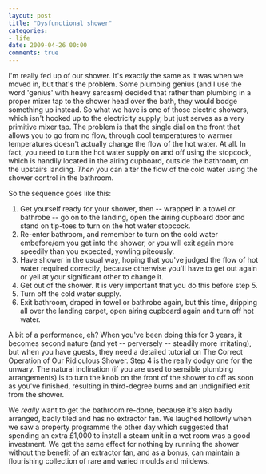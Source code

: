 ```yaml
---
layout: post
title: "Dysfunctional shower"
categories:
- life
date: 2009-04-26 00:00
comments: true
---
```


<p>I'm really fed up of our shower. It's exactly the same as it was when we moved in, but that's the problem. Some plumbing genius (and I use the word 'genius' with heavy sarcasm) decided that rather than plumbing in a proper mixer tap to the shower head over the bath, they would bodge something up instead. So what we have is one of those electric showers, which isn't hooked up to the electricity supply, but just serves as a very primitive mixer tap. The problem is that the single dial on the front that allows you to go from no flow, through cool temperatures to warmer temperatures doesn't actually change the flow of the hot water. At all. In fact, you need to turn the hot water supply on and off using the stopcock, which is handily located in the airing cupboard, outside the bathroom, on the upstairs landing. <em>Then</em> you can alter the flow of the cold water using the shower control in the bathroom.</p>

<p>So the sequence goes like this:</p>

<ol>
<li>Get yourself ready for your shower, then -- wrapped in a towel or bathrobe -- go on to the landing, open the airing cupboard door and stand on tip-toes to turn on the hot water stopcock.</li>
<li>Re-enter bathroom, and remember to turn on the cold water embefore/em you get into the shower, or you will exit again more speedily than you expected, yowling piteously.</li>
<li>Have shower in the usual way, hoping that you've judged the flow of hot water required correctly, because otherwise you'll have to get out again or yell at your significant other to change it.</li>
<li>Get out of the shower. It is very important that you do this before step 5.</li>
<li>Turn off the cold water supply.</li>
<li>Exit bathroom, draped in towel or bathrobe again, but this time, dripping all over the landing carpet, open airing cupboard again and turn off hot water.</li>
</ol>

<p>A bit of a performance, eh? When you've been doing this for 3 years, it becomes second nature (and yet -- perversely -- steadily more irritating), but when you have guests, they need a detailed tutorial on The Correct Operation of Our Ridiculous Shower. Step 4 is the really dodgy one for the unwary. The natural inclination (if you are used to sensible plumbing arrangements) is to turn the knob on the front of the shower to off as soon as you've finished, resulting in third-degree burns and an undignified exit from the shower.</p>

<p>We <em>really</em> want to get the bathroom re-done, because it's also badly arranged, badly tiled and has no extractor fan. We laughed hollowly when we saw a property programme the other day which suggested that spending an extra &pound;1,000 to install a steam unit in a wet room was a good investment. We get the same effect for nothing by running the shower without the benefit of an extractor fan, and as a bonus, can maintain a flourishing collection of rare and varied moulds and mildews. </p>


